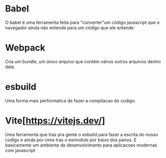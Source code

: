 # Babel
O babel é uma ferramenta feita para "converter"um código javascript que o navegador ainda não entende 
para um código que ele entende

# Webpack
Cria um bundle, um único arquivo que contém vários outros arquivos dentro dele.

# esbuild
Uma forma mais performatica de fazer a compilacao do codigo.

# Vite[https://vitejs.dev/]
Uma ferramenta que tras pra gente o esbuild para fazer a escrita do nosso codigo e ainda por cima tras o esmodule por baixo dos panos.
E basicamente um ambiente de desenvolvimento para aplicacoes modernas com javascript

